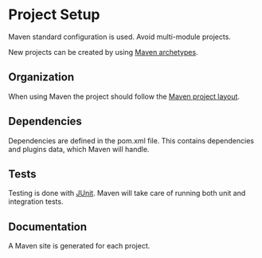 # Project Setup

Maven standard configuration is used. Avoid multi-module projects.

New projects can be created by using [Maven archetypes][maven_archetypes].

## Organization

When using Maven the project should follow the [Maven project layout][maven_layout].

## Dependencies

Dependencies are defined in the pom.xml file. This contains dependencies and plugins data, which Maven will handle.

## Tests

Testing is done with [JUnit][junit]. Maven will take care of running both unit and integration tests.

## Documentation

A Maven site is generated for each project.

[maven_archetypes]: ./archetypes.md
[maven_layout]: https://maven.apache.org/guides/introduction/introduction-to-the-standard-directory-layout.html

[junit]: https://junit.org/
